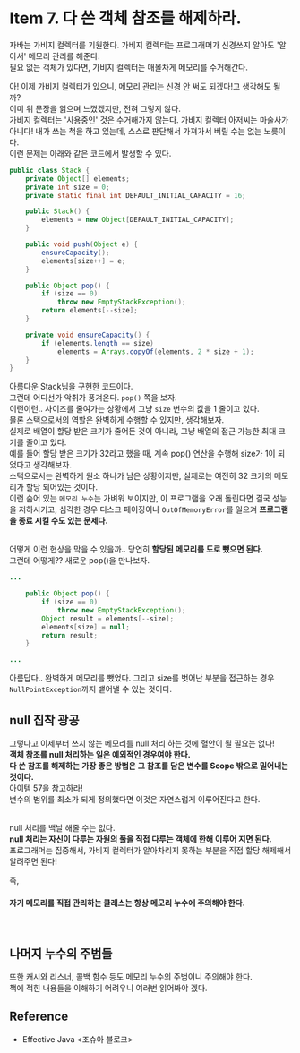 # Item 7. 다 쓴 객체 참조를 해제하라.
자바는 가비지 컬렉터를 기원한다. 가비지 컬렉터는 프로그래머가 신경쓰지 알아도 '알아서' 메모리 관리를 해준다. <br>
필요 없는 객체가 있다면, 가비지 컬렉터는 매몰차게 메모리를 수거해간다. <br>

아! 이제 가비지 컬렉터가 있으니, 메모리 관리는 신경 안 써도 되겠다!고 생각해도 될까? <br>
이미 위 문장을 읽으며 느꼈겠지만, 전혀 그렇지 않다. <br>
가비지 컬렉터는 '사용중인' 것은 수거해가지 않는다. 가비지 컬렉터 아저씨는 마술사가 아니다! 내가 쓰는 척을 하고 있는데, 스스로 판단해서 가져가서 버릴 수는 없는 노릇이다. <Br> 
이런 문제는 아래와 같은 코드에서 발생할 수 있다.
```java
public class Stack {
    private Object[] elements;
    private int size = 0;
    private static final int DEFAULT_INITIAL_CAPACITY = 16;

    public Stack() {
        elements = new Object[DEFAULT_INITIAL_CAPACITY];
    }

    public void push(Object e) {
        ensureCapacity();
        elements[size++] = e;
    }

    public Object pop() {
        if (size == 0)
            throw new EmptyStackException();
        return elements[--size];
    }

    private void ensureCapacity() {
        if (elements.length == size)
            elements = Arrays.copyOf(elements, 2 * size + 1);
    }
}
```
아름다운 Stack님을 구현한 코드이다. <br>
그런데 어디선가 악취가 풍겨온다. `pop()` 쪽을 보자. <br>
이런이런.. 사이즈를 줄여가는 상황에서 그냥 `size` 변수의 값을 1 줄이고 있다. <Br>
물론 스택으로서의 역할은 완벽하게 수행할 수 있지만, 생각해보자. <br>
실제로 배열이 할당 받은 크기가 줄어든 것이 아니라, 그냥 배열의 접근 가능한 최대 크기를 줄이고 있다. <br>
예를 들어 할당 받은 크기가 32라고 했을 때, 계속 pop() 연산을 수행해 size가 1이 되었다고 생각해보자. <br>
스택으로서는 완벽하게 원소 하나가 남은 상황이지만, 실제로는 여전히 32 크기의 메모리가 할당 되어있는 것이다. <Br>
이런 숨어 있는 `메모리 누수`는 가벼워 보이지만, 이 프로그램을 오래 돌린다면 결국 성능을 저하시키고, 심각한 경우 디스크 페이징이나 `OutOfMemoryError`를 일으켜 **프로그램을 종료 시킬 수도 있는 문제다.** <Br> <br>

어떻게 이런 현상을 막을 수 있을까.. 당연히 **할당된 메모리를 도로 뺐으면 된다.** <br>
그런데 어떻게?? 새로운 pop()을 만나보자.
```java
...

    public Object pop() {
        if (size == 0)
            throw new EmptyStackException();
        Object result = elements[--size];
        elements[size] = null;
        return result;
    }

...
```
아름답다.. 완벽하게 메모리를 뺐었다. 그리고 size를 벗어난 부분을 접근하는 경우 `NullPointException`까지 뱉어낼 수 있는 것이다. <br>

## null 집착 광공
그렇다고 이제부터 쓰지 않는 메모리를 null 처리 하는 것에 혈안이 될 필요는 없다! <br>
**객체 참조를 null 처리하는 일은 예외적인 경우여야 한다.** <br>
**다 쓴 참조를 해제하는 가장 좋은 방법은 그 참조를 담은 변수를 Scope 밖으로 밀어내는 것이다.** <br>
아이템 57을 참고하라! <br>
변수의 범위를 최소가 되게 정의했다면 이것은 자연스럽게 이루어진다고 한다. <br> <br>

null 처리를 백날 해줄 수는 없다. <Br>
**null 처리는 자신이 다루는 자원의 풀을 직접 다루는 객체에 한해 이루어 지면 된다.** <br>
프로그래머는 집중해서, 가비지 컬렉터가 알아차리지 못하는 부분을 직접 할당 해제해서 알려주면 된다! <br>

즉,
#### 자기 메모리를 직접 관리하는 클래스는 항상 메모리 누수에 주의해야 한다.

<br>

## 나머지 누수의 주범들
또한 캐시와 리스너, 콜백 함수 등도 메모리 누수의 주범이니 주의해야 한다. <Br>
책에 적힌 내용들을 이해하기 어려우니 여러번 읽어봐야 겠다.


## Reference
- Effective Java <조슈아 블로크>

